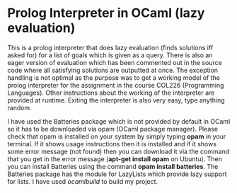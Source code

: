# Prolog Interpreter in OCaml (lazy evaluation)

This is a prolog interpreter that does lazy evaluation (finds solutions iff asked for) for a list of goals which is given as a query. There is also an eager version of evaluation which has been commented out in the source code where all satisfying solutions are outputted at once. The exception handling is not optimal as the purpose was to get a working model of the prolog interpreter for the assignment in the course COL226 (Programming Languages). Other instructions about the working of the interpreter are provided at runtime. Exiting the interpreter is also very easy, type anything random. 

I have used the Batteries package which is not provided by default in OCaml so it has to be downloaded via opam (OCaml package manager). Please check that opam is installed on your system by simply typing **opam** in your terminal. If it shows usage instructions then it is installed and if it shows some error message (not found) then you can download it via the command that you get in the error message (**apt-get install opam** on Ubuntu). Then you can install Batteries using the command **opam install batteries**. The Batteries package has the module for LazyLists which provide lazy support for lists. I have used *ocamlbuild* to build my project.  
